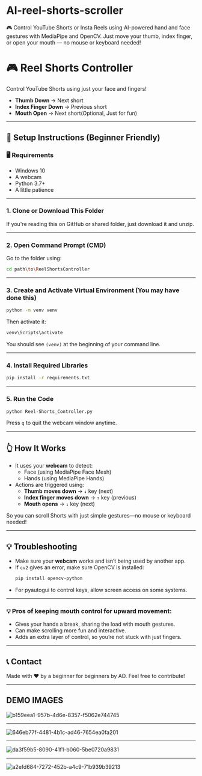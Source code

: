 # AI-reel-shorts-scroller
🎮 Control YouTube Shorts or Insta Reels using AI-powered hand and face gestures with MediaPipe and OpenCV. Just move your thumb, index finger, or open your mouth — no mouse or keyboard needed!


# 🎮 Reel Shorts Controller

Control YouTube Shorts using just your face and fingers!  
- **Thumb Down** → Next short  
- **Index Finger Down** → Previous short  
- **Mouth Open** → Next short(Optional, Just for fun)

---

## 🔧 Setup Instructions (Beginner Friendly)

### 🖥 Requirements
- Windows 10
- A webcam
- Python 3.7+
- A little patience 

---

### 1. Clone or Download This Folder

If you're reading this on GitHub or shared folder, just download it and unzip.

---

### 2. Open Command Prompt (CMD)

Go to the folder using:

```bash
cd path\to\ReelShortsController
```

---

### 3. Create and Activate Virtual Environment (You may have done this)

```bash
python -m venv venv
```

Then activate it:

```bash
venv\Scripts\activate
```

You should see `(venv)` at the beginning of your command line.

---

### 4. Install Required Libraries

```bash
pip install -r requirements.txt
```

---

### 5. Run the Code

```bash
python Reel-Shorts_Controller.py
```

Press `q` to quit the webcam window anytime.

---

## 👆 How It Works

- It uses your **webcam** to detect:
  - Face (using MediaPipe Face Mesh)
  - Hands (using MediaPipe Hands)
- Actions are triggered using:
  - **Thumb moves down** → `↓` key (next)
  - **Index finger moves down** → `↑` key (previous)
  - **Mouth opens** → `↓` key (next)

So you can scroll Shorts with just simple gestures—no mouse or keyboard needed!

---

## 💡 Troubleshooting

- Make sure your **webcam** works and isn’t being used by another app.
- If `cv2` gives an error, make sure OpenCV is installed:
  ```bash
  pip install opencv-python
  ```
- For pyautogui to control keys, allow screen access on some systems.

---

### 💡 Pros of keeping mouth control for upward movement:
- Gives your hands a break, sharing the load with mouth gestures.
- Can make scrolling more fun and interactive.
- Adds an extra layer of control, so you’re not stuck with just fingers.

---

## 📞 Contact

Made with ❤️ by a beginner for beginners by AD. Feel free to contribute!

---
## DEMO IMAGES
![b159eea1-957b-4d6e-8357-f5062e744745](https://github.com/user-attachments/assets/b431c9e0-a9ad-421e-ad21-070b4f817860)

---
![646eb77f-4481-4b1c-ad46-7654ea0fa201](https://github.com/user-attachments/assets/6694e340-e634-4833-9471-4f139bf42ad7)

---
![da3f59b5-8090-41f1-b060-5be0720a9831](https://github.com/user-attachments/assets/a5fd4fd4-cdd6-49cb-b1fd-4ebcfc3192d3)

---
![a2efd684-7272-452b-a4c9-71b939b39213](https://github.com/user-attachments/assets/9611fda1-58df-4973-a400-5a66cc42f963)
